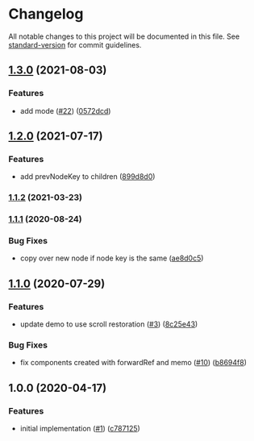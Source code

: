 # Changelog

All notable changes to this project will be documented in this file. See [standard-version](https://github.com/conventional-changelog/standard-version) for commit guidelines.

## [1.3.0](https://github.com/moxystudio/react-page-swapper/compare/v1.2.0...v1.3.0) (2021-08-03)


### Features

* add mode ([#22](https://github.com/moxystudio/react-page-swapper/issues/22)) ([0572dcd](https://github.com/moxystudio/react-page-swapper/commit/0572dcd72f63cbf407aab99dff1dcbcbcb5d8c69))

## [1.2.0](https://github.com/moxystudio/react-page-swapper/compare/v1.1.2...v1.2.0) (2021-07-17)


### Features

* add prevNodeKey to children ([899d8d0](https://github.com/moxystudio/react-page-swapper/commit/899d8d0f19bbe0d3bf15bfbdbc0e894cef09ff52))

### [1.1.2](https://github.com/moxystudio/react-page-swapper/compare/v1.1.1...v1.1.2) (2021-03-23)

### [1.1.1](https://github.com/moxystudio/react-page-swapper/compare/v1.1.0...v1.1.1) (2020-08-24)


### Bug Fixes

* copy over new node if node key is the same ([ae8d0c5](https://github.com/moxystudio/react-page-swapper/commit/ae8d0c5910315b2f994fd0c8b02e2f48774807fd))

## [1.1.0](https://github.com/moxystudio/react-page-swapper/compare/v1.0.0...v1.1.0) (2020-07-29)


### Features

* update demo to use scroll restoration ([#3](https://github.com/moxystudio/react-page-swapper/issues/3)) ([8c25e43](https://github.com/moxystudio/react-page-swapper/commit/8c25e43f166aa601892f38ba8aba36348568cf5b))


### Bug Fixes

* fix components created with forwardRef and memo ([#10](https://github.com/moxystudio/react-page-swapper/issues/10)) ([b8694f8](https://github.com/moxystudio/react-page-swapper/commit/b8694f89dcbb65e1a32ea6d5a8e9018bedecc5c3))

## 1.0.0 (2020-04-17)


### Features

* initial implementation ([#1](https://github.com/moxystudio/react-page-swapper/issues/1)) ([c787125](https://github.com/moxystudio/react-page-swapper/commit/c787125f332e94d8b2208b79555d73b77efbad20))
